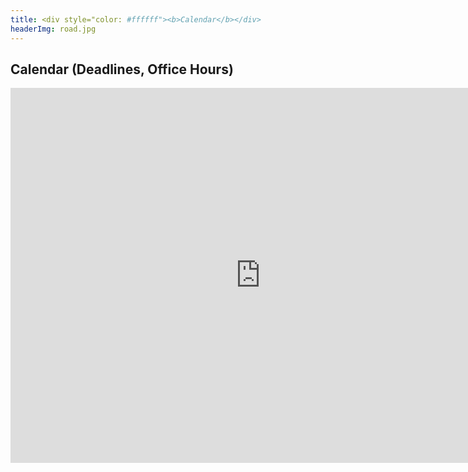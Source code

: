 ```yaml
---
title: <div style="color: #ffffff"><b>Calendar</b></div>
headerImg: road.jpg
---
```



## Calendar (Deadlines, Office Hours)


<iframe src="https://calendar.google.com/calendar/embed?src=eng.ucsd.edu_e2991iajgiuthctisdftq7lg38%40group.calendar.google.com" 
        style="border: 0" width="800" height="600" frameborder="0" scrolling="no"></iframe>